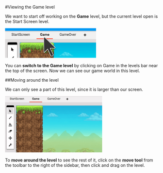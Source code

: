 #Viewing the Game level

We want to start off working on the **Game** level, but the current level open is the Start Screen level.

![](game-level.png)

You can **switch to the Game level** by clicking on Game in the levels bar near the top of the screen. Now we can see our game world in this level.

##Moving around the level

We can only see a part of this level, since it is larger than our screen.

![](panning.gif)

To **move around the level** to see the rest of it, click on the **move tool** from the toolbar to the right of the sidebar, then click and drag on the level.


